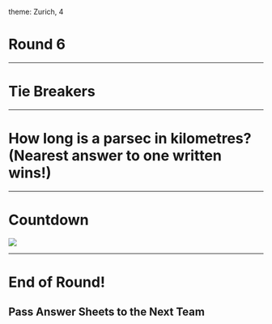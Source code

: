 theme: Zurich, 4

# Round 6

---

# Tie Breakers

---

# How long is a parsec in kilometres? (Nearest answer to one written wins!)

---

# Countdown
![](https://www.youtube.com/watch?v=e32kaa9TzeE)



---

# End of Round!

## Pass Answer Sheets to the Next Team

